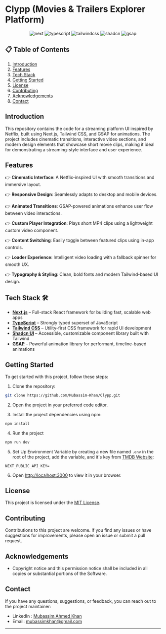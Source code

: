 # Clypp (Movies & Trailers Explorer Platform)

<!-- Insert Preview image -->

<div align="center">
    <img src="https://img.shields.io/badge/next%20js-000000?style=for-the-badge&logo=nextdotjs&logoColor=white" alt="next" />
    <img src="https://img.shields.io/badge/TypeScript-007ACC?style=for-the-badge&logo=typescript&logoColor=white" alt="typescript" />
    <img src="https://img.shields.io/badge/Tailwind_CSS-38B2AC?style=for-the-badge&logo=tailwind-css&logoColor=white" alt="tailwindcss" />
    <img src="https://img.shields.io/badge/shadcn%2Fui-000000?style=for-the-badge&logo=shadcnui&logoColor=white" alt="shadcn" />
    <img src="https://img.shields.io/badge/GSAP-93CF2B?style=for-the-badge&logo=greensock&logoColor=white" alt="gsap" />
</div>

## 📋 <a name="table">Table of Contents</a>

1. [Introduction](#introduction)
2. [Features](#features)
3. [Tech Stack](#tech-stack)
4. [Getting Started](#quick-start)
5. [License](#license)
6. [Contributing](#contributing)
7. [Acknowledgements](#acknowledgements)
8. [Contact](#contact)

## <a name="introduction">Introduction</a>

This repository contains the code for a streaming platform UI inspired by Netflix, built using Next.js, Tailwind CSS, and GSAP for animations. The project includes cinematic transitions, interactive video sections, and modern design elements that showcase short movie clips, making it ideal for demonstrating a streaming-style interface and user experience.

## <a name="features">Features</a>

👉 **Cinematic Interface**: A Netflix-inspired UI with smooth transitions and immersive layout.

👉 **Responsive Design**: Seamlessly adapts to desktop and mobile devices.

👉 **Animated Transitions**: GSAP-powered animations enhance user flow between video interactions.

👉 **Custom Player Integration**: Plays short MP4 clips using a lightweight custom video component.

👉 **Content Switching**: Easily toggle between featured clips using in-app controls.

👉 **Loader Experience**: Intelligent video loading with a fallback spinner for smooth UX.

👉 **Typography & Styling**: Clean, bold fonts and modern Tailwind-based UI design.

## <a name="tech-stack">Tech Stack 🛠️</a>

- [**Next.js**](https://nextjs.org/) – Full-stack React framework for building fast, scalable web apps
- [**TypeScript**](https://www.typescriptlang.org/) – Strongly typed superset of JavaScript
- [**Tailwind CSS**](https://tailwindcss.com/) – Utility-first CSS framework for rapid UI development
- [**Shadcn UI**](https://ui.shadcn.com/) – Accessible, customizable component library built with Tailwind
- [**GSAP**](https://gsap.com/) – Powerful animation library for performant, timeline-based animations

## <a name="#quick-start">Getting Started</a>

To get started with this project, follow these steps:

1. Clone the repository:

```bash
git clone https://github.com/Mubassim-Khan/Clypp.git
```

2. Open the project in your preferred code editor.

3. Install the project dependencies using npm:

```bash
npm install
```

4. Run the project

```bash
npm run dev
```

5. Set Up Environment Variable by creating a new file named `.env` in the root of the project, add the variable, and it's key from [TMDB Website](https://developer.themoviedb.org/reference/intro/getting-started):

```env
NEXT_PUBLIC_API_KEY=
```

6. Open [http://localhost:3000](http://localhost:3000) to view it in your browser.

## <a name="license">License</a>

This project is licensed under the [MIT License](https://opensource.org/licenses/MIT).

## <a name="contributing">Contributing</a>

Contributions to this project are welcome. If you find any issues or have suggestions for improvements, please open an issue or submit a pull request.

## <a name="acknowledgements">Acknowledgements</a>

- Copyright notice and this permission notice shall be included in all copies or substantial portions of the Software.

## <a name="contact">Contact</a>

If you have any questions, suggestions, or feedback, you can reach out to the project maintainer:

- LinkedIn : [Mubassim Ahmed Khan](https://www.linkedin.com/in/mubassim)
- Email: [mubassimkhan@gmail.com](mailto:mubassimkhan@gmail.com)

---
